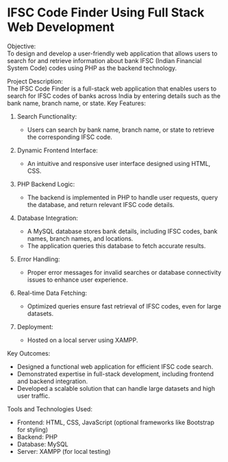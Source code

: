 # IFSC Code Finder Using Full Stack Web Development
 

Objective:  
To design and develop a user-friendly web application that allows users to search for and retrieve information about bank IFSC (Indian Financial System Code) codes using PHP as the backend technology.  

Project Description:  
The IFSC Code Finder is a full-stack web application that enables users to search for IFSC codes of banks across India by entering details such as the bank name, branch name, or state. 
 Key Features:  
1. Search Functionality: 
   - Users can search by bank name, branch name, or state to retrieve the corresponding IFSC code.  

2. Dynamic Frontend Interface:  
   - An intuitive and responsive user interface designed using HTML, CSS.  

3. PHP Backend Logic: 
   - The backend is implemented in PHP to handle user requests, query the database, and return relevant IFSC code details.  

4. Database Integration:  
   - A MySQL database stores bank details, including IFSC codes, bank names, branch names, and locations.  
   - The application queries this database to fetch accurate results.  

5. Error Handling:  
   - Proper error messages for invalid searches or database connectivity issues to enhance user experience.  

6. Real-time Data Fetching:  
   - Optimized queries ensure fast retrieval of IFSC codes, even for large datasets.  

7. Deployment:  
   - Hosted on a local server using XAMPP.  

 Key Outcomes:  
- Designed a functional web application for efficient IFSC code search.  
- Demonstrated expertise in full-stack development, including frontend and backend integration.  
- Developed a scalable solution that can handle large datasets and high user traffic.  

Tools and Technologies Used:  
- Frontend: HTML, CSS, JavaScript (optional frameworks like Bootstrap for styling)  
- Backend: PHP  
- Database: MySQL  
- Server: XAMPP (for local testing) 

